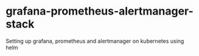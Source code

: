 # grafana-prometheus-alertmanager-stack
Setting up grafana, prometheus and alertmanager on kubernetes using helm
